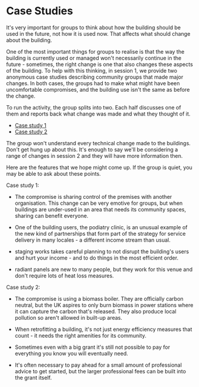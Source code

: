 # Case Studies

It's very important for groups to think about how the building should be used in the future, not how it is used now.  That affects what should change about the building.  

One of the most important things for groups to realise is that the way the building is currently used or managed won't necessarily continue in the future - sometimes, the right change is one that also changes these aspects of the building.  To help with this thinking, in session 1, we provide two anonymous case studies describing community groups that made major changes.  In both cases, the groups had to make what might have been uncomfortable compromises, and the building use isn't the same as before the change.

To run the activity, the group splits into two. Each half discusses one of them and reports back what change was made and what they thought of it.  


-	[Case study 1](https://docs.google.com/document/d/1iLSDRDGlpeEmnStvf59V2QS7xIOSmBQP/)
-	[Case study 2](https://docs.google.com/document/d/1iQPkCEKYQnLGXw6sN4IQLb_iRvtodbGz/)

The group won't understand every technical change made to the buildings. Don't get hung up about this.  It's enough to say we'll be considering a range of changes in session 2 and they will have more information then.  

Here are the features that we hope might come up. If the group is quiet, you may be able to ask about these points.

Case study 1:

- The compromise is sharing control of the premises with another organisation.  This change can be very emotive for groups, but when buildings are under-used in an area that needs its community spaces, sharing can benefit everyone.  

- One of the building users, the podiatry clinic, is an unusual example of the new kind of partnerships that form part of the strategy for service delivery in many locales - a different income stream than usual.

- staging works takes careful planning to not disrupt the building's users and hurt your income - and to do things in the most efficient order.

- radiant panels are new to many people, but they work for this venue and don't require lots of heat loss measures.


Case study 2:

- The compromise is using a biomass boiler.   They are officially carbon neutral, but the UK aspires to only burn biomass in power stations where it can capture the carbon that's released.  They also produce local pollution so aren't allowed in built-up areas.

- When retrofitting a building, it's not just energy efficiency measures that count - it needs the right amenities for its community.  

- Sometimes even with a big grant it's still not possible to pay for everything you know you will eventually need.

- It's often necessary to pay ahead for a small amount of professional advice to get started, but the larger professional fees can be built into the grant itself.  

